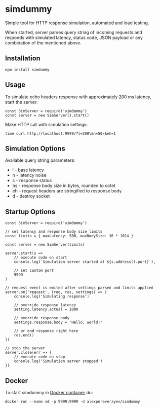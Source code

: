 
# simdummy

Simple tool for HTTP response simulation, automated and load testing.

When started, server parses query string of incoming requests and responds with simulated latency, status code, JSON payload or any combination of the mentioned above.


## Installation

```
npm install simdummy
```

## Usage

To simulate echo headers response with approximately 200 ms latency, start the server:

```
const SimServer = require('simdummy')
const server = new SimServer().start()
```

Make HTTP call with simulation settings:

```
time curl http://localhost:9999/?l=200\&n=50\&eh=1
```

## Simulation Options

Available query string parameters:

- l - base latency
- n - latency noise
- s - response status
- bs - response body size in bytes, rounded to octet
- eh - request headers are stringified to response body
- d - destroy socket


## Startup Options

```
const SimServer = require('simdummy')

// set latency and response body size limits
const limits = { maxLatency: 500, maxBodySize: 16 * 1024 }

const server = new SimServer(limits)

server.start(s =>
    // execute code on start
    console.log(`Simulation server started at ${s.address().port}`),

    // set custom port
    9999
)

// request event is emited after settings parsed and limits applied
server.on('request', (req, res, settings) => {
    console.log('Simulating response')

    // override response latency
    setting.latency.actual = 1000

    // override response body
    settings.response.body = 'Hello, world!'

    // or end response right here
    res.end()
})

// stop the server
server.close(err => {
    // execute code on stop
    console.log('Simulation server stopped')
})
```

## Docker

To start simdummy in [Docker container](https://hub.docker.com/r/alexpereverzyev/simdummy) do:

```
docker run --name sd -p 9999:9999 -d alexpereverzyev/simdummy
```
